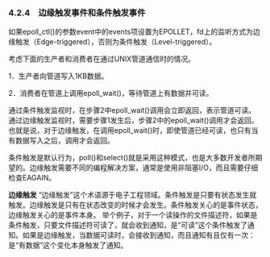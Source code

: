 ### 4.2.4　边缘触发事件和条件触发事件

如果epoll_ctl()的参数event中的events项设置为EPOLLET，fd上的监听方式为边缘触发（Edge-triggered），否则为条件触发（Level-triggered）。

考虑下面的生产者和消费者在通过UNIX管道通信时的情况。

1．生产者向管道写入1KB数据。

2．消费者在管道上调用epoll_wait()，等待管道上有数据并可读。

通过条件触发监视时，在步骤2中epoll_wait()调用会立即返回，表示管道可读。通过边缘触发监视时，需要步骤1发生后，步骤2中的epoll_wait()调用才会返回。也就是说，对于边缘触发，在调用epoll_wait()时，即使管道已经可读，也只有当有数据写入之后，调用才会返回。

条件触发是默认行为，poll()和select()就是采用这种模式，也是大多数开发者所期望的。边缘触发需要不同的编程解决方案，通常是使用非阻塞I/O，而且需要仔细检查EAGAIN。

**边缘触发** 
 “边缘触发”这个术语源于电子工程领域。条件触发是只要有状态发生就触发。边缘触发是只有在状态改变的时候才会发生。条件触发关心的是事件状态，边缘触发关心的是事件本身。 
 举个例子，对于一个读操作的文件描述符，如果是条件触发，只要文件描述符可读了，就会收到通知，是“可读”这个条件触发了通知。如果是边缘触发，当数据可读时，会接收到通知，而且通知有且仅有一次：是“有数据”这个变化本身触发了通知。


